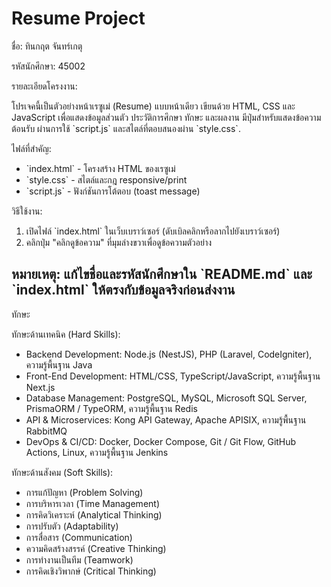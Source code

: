 # Resume Project

ชื่อ: ทินกฤต จันทร์เกตุ

รหัสนักศึกษา: 45002

รายละเอียดโครงงาน:

โปรเจคนี้เป็นตัวอย่างหน้าเรซูเม่ (Resume) แบบหน้าเดียว เขียนด้วย HTML, CSS และ JavaScript เพื่อแสดงข้อมูลส่วนตัว ประวัติการศึกษา ทักษะ และผลงาน มีปุ่มสำหรับแสดงข้อความต้อนรับ ผ่านการใช้ \`script.js\` และสไตล์ที่ตอบสนองผ่าน \`style.css\`.

ไฟล์ที่สำคัญ:

- \`index.html\` - โครงสร้าง HTML ของเรซูเม่
- \`style.css\` - สไตล์และกฎ responsive/print
- \`script.js\` - ฟังก์ชันการโต้ตอบ (toast message)

วิธีใช้งาน:

1. เปิดไฟล์ \`index.html\` ในเว็บเบราว์เซอร์ (ดับเบิลคลิกหรือลากไปยังเบราว์เซอร์)
2. คลิกปุ่ม "คลิกดูข้อความ" ที่มุมล่างขวาเพื่อดูข้อความตัวอย่าง

หมายเหตุ: แก้ไขชื่อและรหัสนักศึกษาใน \`README.md\` และ \`index.html\` ให้ตรงกับข้อมูลจริงก่อนส่งงาน
---

ทักษะ

ทักษะด้านเทคนิค (Hard Skills):

- Backend Development: Node.js (NestJS), PHP (Laravel, CodeIgniter), ความรู้พื้นฐาน Java
- Front-End Development: HTML/CSS, TypeScript/JavaScript, ความรู้พื้นฐาน Next.js
- Database Management: PostgreSQL, MySQL, Microsoft SQL Server, PrismaORM / TypeORM, ความรู้พื้นฐาน Redis
- API & Microservices: Kong API Gateway, Apache APISIX, ความรู้พื้นฐาน RabbitMQ
- DevOps & CI/CD: Docker, Docker Compose, Git / Git Flow, GitHub Actions, Linux, ความรู้พื้นฐาน Jenkins

ทักษะด้านสังคม (Soft Skills):

- การแก้ปัญหา (Problem Solving)
- การบริหารเวลา (Time Management)
- การคิดวิเคราะห์ (Analytical Thinking)
- การปรับตัว (Adaptability)
- การสื่อสาร (Communication)
- ความคิดสร้างสรรค์ (Creative Thinking)
- การทำงานเป็นทีม (Teamwork)
- การคิดเชิงวิพากษ์ (Critical Thinking)